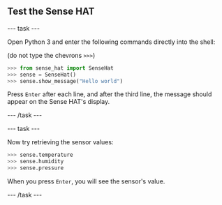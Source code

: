 ## Test the Sense HAT

\--- task \---

Open Python 3 and enter the following commands directly into the shell:

(do not type the chevrons `>>>`)

```python
>>> from sense_hat import SenseHat
>>> sense = SenseHat()
>>> sense.show_message("Hello world")
```

Press `Enter` after each line, and after the third line, the message should appear on the Sense HAT's display.

\--- /task \---

\--- task \---

Now try retrieving the sensor values:

```python
>>> sense.temperature
>>> sense.humidity
>>> sense.pressure
```

When you press `Enter`, you will see the sensor's value.

\--- /task \---